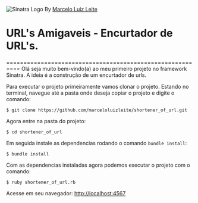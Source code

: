 ![Sinatra Logo](https://github.com/marceloluizleite/shortener_of_url/edit/master/sinatra.png)
By [Marcelo Luiz Leite](https://www.linkedin.com/in/marceloluizleite/)

# URL's Amigaveis - Encurtador de URL's.
==========================================================
Olá seja muito bem-vindo(a) ao meu primeiro projeto no framework Sinatra.
A ideia é a construção de um encurtador de urls. 

Para executar o projeto primeiramente vamos clonar o projeto. Estando no
terminal, navegue até a pasta onde deseja copiar o projeto e digite o comando:

```console
$ git clone https://github.com/marceloluizleite/shortener_of_url.git
```
Agora entre na pasta do projeto: 

```console
$ cd shortener_of_url
```

Em seguida instale as dependencias rodando o comando `bundle install`:

```console
$ bundle install
```
Com as dependencias instaladas agora podemos executar o projeto com o comando:

```console
$ ruby shortener_of_url.rb
```

Acesse em seu navegador: [http://localhost:4567](http://localhost:4567)



[Sinatra]:http://www.sinatrarb.com/